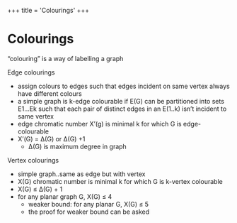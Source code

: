 +++
title = 'Colourings'
+++
# Colourings
“colouring” is a way of labelling a graph

Edge colourings

- assign colours to edges such that edges incident on same vertex always have different colours
- a simple graph is k-edge colourable if E(G) can be partitioned into sets E1…Ek such that each pair of distinct edges in an E(1..k) isn’t incident to same vertex
- edge chromatic number Χ’(g) is minimal k for which G is edge-colourable
- Χ’(G) = Δ(G) or Δ(G) +1
    - Δ(G) is maximum degree in graph

Vertex colourings

- simple graph..same as edge but with vertex
- Χ(G) chromatic number is minimal k for which G is k-vertex colourable
- Χ(G) ≤ Δ(G) + 1
- for any planar graph G, Χ(G) ≤ 4
    - weaker bound: for any planar G, Χ(G) ≤ 5
    - the proof for weaker bound can be asked
